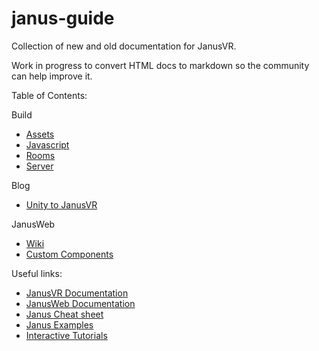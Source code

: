# janus-guide
Collection of new and old documentation for JanusVR.

Work in progress to convert HTML docs to markdown so the community can help improve it.

Table of Contents:

Build

- [Assets](https://github.com/madjin/janus-guide/blob/master/docs/build/assets.md)
- [Javascript](https://github.com/madjin/janus-guide/blob/master/docs/build/javascript.md)
- [Rooms](https://github.com/madjin/janus-guide/blob/master/docs/build/room.md)
- [Server](https://github.com/madjin/janus-guide/blob/master/docs/build/server.md)

Blog

- [Unity to JanusVR](https://github.com/madjin/janus-guide/blob/master/docs/blog/unity.md)

JanusWeb

- [Wiki](https://github.com/jbaicoianu/janusweb/wiki)
- [Custom Components](https://github.com/jbaicoianu/janus-custom-components)


Useful links:

- [JanusVR Documentation](http://janusvr.com/docs/build/introtojml/index.html)
- [JanusWeb Documentation](https://github.com/jbaicoianu/janusweb/wiki)
- [Janus Cheat sheet](https://janusguide.glitch.me/)
- [Janus Examples](https://github.com/janusvr/janusvr-examples)
- [Interactive Tutorials](https://github.com/jbaicoianu/janusvr-tutorials)
